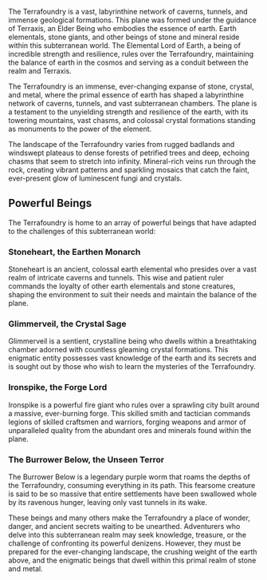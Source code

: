 The Terrafoundry is a vast, labyrinthine network of caverns, tunnels, and immense geological formations. This plane was formed under the guidance of Terraxis, an Elder Being who embodies the essence of earth. Earth elementals, stone giants, and other beings of stone and mineral reside within this subterranean world. The Elemental Lord of Earth, a being of incredible strength and resilience, rules over the Terrafoundry, maintaining the balance of earth in the cosmos and serving as a conduit between the realm and Terraxis.

The Terrafoundry is an immense, ever-changing expanse of stone, crystal, and metal, where the primal essence of earth has shaped a labyrinthine network of caverns, tunnels, and vast subterranean chambers. The plane is a testament to the unyielding strength and resilience of the earth, with its towering mountains, vast chasms, and colossal crystal formations standing as monuments to the power of the element.

The landscape of the Terrafoundry varies from rugged badlands and windswept plateaus to dense forests of petrified trees and deep, echoing chasms that seem to stretch into infinity. Mineral-rich veins run through the rock, creating vibrant patterns and sparkling mosaics that catch the faint, ever-present glow of luminescent fungi and crystals.

## Powerful Beings
The Terrafoundry is home to an array of powerful beings that have adapted to the challenges of this subterranean world:

### Stoneheart, the Earthen Monarch
Stoneheart is an ancient, colossal earth elemental who presides over a vast realm of intricate caverns and tunnels. This wise and patient ruler commands the loyalty of other earth elementals and stone creatures, shaping the environment to suit their needs and maintain the balance of the plane.

### Glimmerveil, the Crystal Sage
Glimmerveil is a sentient, crystalline being who dwells within a breathtaking chamber adorned with countless gleaming crystal formations. This enigmatic entity possesses vast knowledge of the earth and its secrets and is sought out by those who wish to learn the mysteries of the Terrafoundry.

### Ironspike, the Forge Lord
Ironspike is a powerful fire giant who rules over a sprawling city built around a massive, ever-burning forge. This skilled smith and tactician commands legions of skilled craftsmen and warriors, forging weapons and armor of unparalleled quality from the abundant ores and minerals found within the plane.

### The Burrower Below, the Unseen Terror
The Burrower Below is a legendary purple worm that roams the depths of the Terrafoundry, consuming everything in its path. This fearsome creature is said to be so massive that entire settlements have been swallowed whole by its ravenous hunger, leaving only vast tunnels in its wake.

These beings and many others make the Terrafoundry a place of wonder, danger, and ancient secrets waiting to be unearthed. Adventurers who delve into this subterranean realm may seek knowledge, treasure, or the challenge of confronting its powerful denizens. However, they must be prepared for the ever-changing landscape, the crushing weight of the earth above, and the enigmatic beings that dwell within this primal realm of stone and metal.
